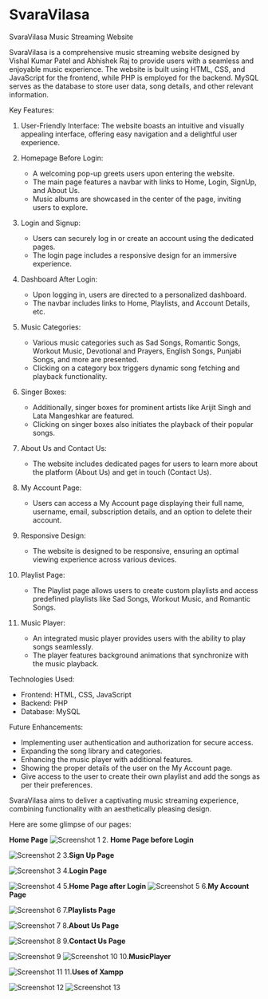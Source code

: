 
# SvaraVilasa

SvaraVilasa Music Streaming Website

SvaraVilasa is a comprehensive music streaming website designed by Vishal Kumar Patel and Abhishek Raj to provide users with a seamless and enjoyable music experience. The website is built using HTML, CSS, and JavaScript for the frontend, while PHP is employed for the backend. MySQL serves as the database to store user data, song details, and other relevant information.

Key Features:
1. User-Friendly Interface: The website boasts an intuitive and visually appealing interface, offering easy navigation and a delightful user experience.

2. Homepage Before Login:
   - A welcoming pop-up greets users upon entering the website.
   - The main page features a navbar with links to Home, Login, SignUp, and About Us.
   - Music albums are showcased in the center of the page, inviting users to explore.

3. Login and Signup:
   - Users can securely log in or create an account using the dedicated pages.
   - The login page includes a responsive design for an immersive experience.

4. Dashboard After Login:
   - Upon logging in, users are directed to a personalized dashboard.
   - The navbar includes links to Home, Playlists, and Account Details, etc.

5. Music Categories:
   - Various music categories such as Sad Songs, Romantic Songs, Workout Music, Devotional and Prayers, English Songs, Punjabi Songs, and more are presented.
   - Clicking on a category box triggers dynamic song fetching and playback functionality.

6. Singer Boxes:
   - Additionally, singer boxes for prominent artists like Arijit Singh and Lata Mangeshkar are featured.
   - Clicking on singer boxes also initiates the playback of their popular songs.

7. About Us and Contact Us:
   - The website includes dedicated pages for users to learn more about the platform (About Us) and get in touch (Contact Us).

8. My Account Page:
   - Users can access a My Account page displaying their full name, username, email, subscription details, and an option to delete their account.

9. Responsive Design:
   - The website is designed to be responsive, ensuring an optimal viewing experience across various devices.

10. Playlist Page:
    - The Playlist page allows users to create custom playlists and access predefined playlists like Sad Songs, Workout Music, and Romantic Songs.

11. Music Player:
    - An integrated music player provides users with the ability to play songs seamlessly.
    - The player features background animations that synchronize with the music playback.

Technologies Used:
- Frontend: HTML, CSS, JavaScript
- Backend: PHP
- Database: MySQL

Future Enhancements:
- Implementing user authentication and authorization for secure access.
- Expanding the song library and categories.
- Enhancing the music player with additional features.
- Showing the proper details of the user on the My Account page.
- Give access to the user to create their own playlist and add the songs as per their preferences.

SvaraVilasa aims to deliver a captivating music streaming experience, combining functionality with an aesthetically pleasing design.

Here are some glimpse of our pages:

**Home Page**
![Screenshot 1](/Public/img1.png)
2. **Home Page before Login**

![Screenshot 2](/Public/img2.png)
3.**Sign Up Page**

![Screenshot 3](/Public/img3.png)
4.**Login Page**

![Screenshot 4](/Public/img4.png)
5.**Home Page after Login**
![Screenshot 5](/Public/img5.png)
6.**My Account Page**

![Screenshot 6](/Public/img6.png)
7.**Playlists Page**

![Screenshot 7](/Public/img7.png)
8.**About Us Page**

![Screenshot 8](/Public/img8.png)
9.**Contact Us Page**

![Screenshot 9](/Public/img9.png)
![Screenshot 10](/Public/img10.png)
10.**MusicPlayer**

![Screenshot 11](/Public/img11.png)
11.**Uses of Xampp**

![Screenshot 12](/Public/img12.png)
![Screenshot 13](/Public/img13.png)


